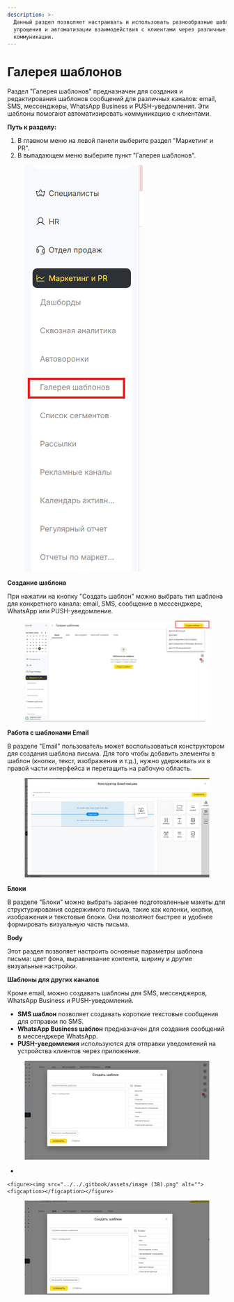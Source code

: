 ```yaml
---
description: >-
  Данный раздел позволяет настраивать и использовать разнообразные шаблоны для
  упрощения и автоматизации взаимодействия с клиентами через различные каналы
  коммуникации.
---
```


# Галерея шаблонов

Раздел "Галерея шаблонов" предназначен для создания и редактирования шаблонов сообщений для различных каналов: email, SMS, мессенджеры, WhatsApp Business и PUSH-уведомления. Эти шаблоны помогают автоматизировать коммуникацию с клиентами.

**Путь к разделу:**

1. В главном меню на левой панели выберите раздел "Маркетинг и PR".
2. В выпадающем меню выберите пункт "Галерея шаблонов".

<figure><img src="../../.gitbook/assets/image (33).png" alt=""><figcaption></figcaption></figure>

**Создание шаблона**

При нажатии на кнопку "Создать шаблон" можно выбрать тип шаблона для конкретного канала: email, SMS, сообщение в мессенджере, WhatsApp или PUSH-уведомление.

<figure><img src="../../.gitbook/assets/image (34).png" alt=""><figcaption></figcaption></figure>

**Работа с шаблонами Email**

В разделе "Email" пользователь может воспользоваться конструктором для создания шаблона письма. Для того чтобы добавить элементы в шаблон (кнопки, текст, изображения и т.д.), нужно удерживать их в правой части интерфейса и перетащить на рабочую область.

<figure><img src="../../.gitbook/assets/image (35).png" alt=""><figcaption></figcaption></figure>

**Блоки**

В разделе "Блоки" можно выбрать заранее подготовленные макеты для структурирования содержимого письма, такие как колонки, кнопки, изображения и текстовые блоки. Они позволяют быстрее и удобнее формировать визуальную часть письма.

**Body**

Этот раздел позволяет настроить основные параметры шаблона письма: цвет фона, выравнивание контента, ширину и другие визуальные настройки.

**Шаблоны для других каналов**

Кроме email, можно создавать шаблоны для SMS, мессенджеров, WhatsApp Business и PUSH-уведомлений.

* **SMS шаблон** позволяет создавать короткие текстовые сообщения для отправки по SMS.
* **WhatsApp Business шаблон** предназначен для создания сообщений в мессенджере WhatsApp.
* **PUSH-уведомления** используются для отправки уведомлений на устройства клиентов через приложение.

<figure><img src="../../.gitbook/assets/image (39).png" alt=""><figcaption></figcaption></figure>

*

    <figure><img src="../../.gitbook/assets/image (38).png" alt=""><figcaption></figcaption></figure>

<figure><img src="../../.gitbook/assets/image (36).png" alt=""><figcaption></figcaption></figure>
